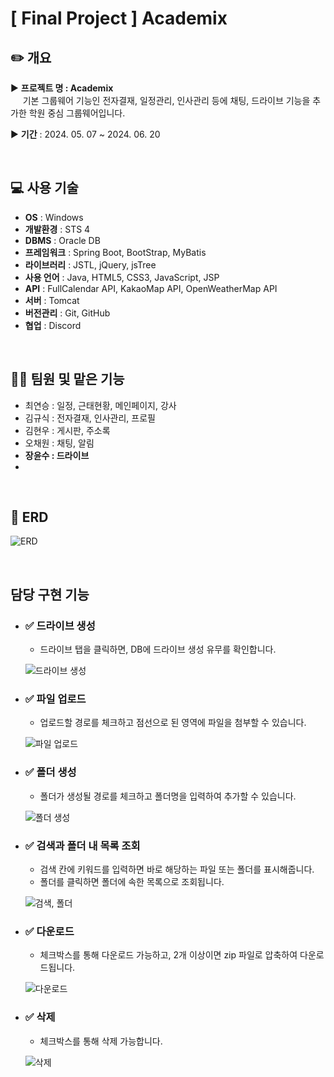 # [ Final Project ] Academix

## ✏️ 개요

▶ **프로젝트 명 : Academix**  
&nbsp;&nbsp;&nbsp;&nbsp; 기본 그룹웨어 기능인 전자결재, 일정관리, 인사관리 등에 채팅, 드라이브 기능을 추가한 학원 중심 그룹웨어입니다.  

▶ **기간** : 2024. 05. 07 ~ 2024. 06. 20

<br>

## 💻 사용 기술

- **OS** : Windows
- **개발환경** : STS 4
- **DBMS** : Oracle DB
- **프레임워크** : Spring Boot, BootStrap, MyBatis
- **라이브러리** : JSTL, jQuery, jsTree
- **사용 언어** : Java, HTML5, CSS3, JavaScript, JSP
- **API** : FullCalendar API, KakaoMap API, OpenWeatherMap API
- **서버** : Tomcat
- **버전관리** : Git, GitHub
- **협업** : Discord

<br>

## 🧑‍💻 팀원 및 맡은 기능

- 최연승 : 일정, 근태현황, 메인페이지, 강사
- 김규식 : 전자결재, 인사관리, 프로필
- 김현우 : 게시판, 주소록
- 오채원 : 채팅, 알림
- **장윤수 : 드라이브**
- 
<br>

## 📜 ERD
![ERD](https://github.com/user-attachments/assets/63f50f9e-1924-4490-9cf0-08ab325f208b)

<br>

## 담당 구현 기능
- ### ✅ 드라이브 생성
  - 드라이브 탭을 클릭하면, DB에 드라이브 생성 유무를 확인합니다.

  ![드라이브 생성](https://github.com/user-attachments/assets/033128a2-fd34-4ab1-bd6f-81ead92e8bc2)

- ### ✅ 파일 업로드
  - 업로드할 경로를 체크하고 점선으로 된 영역에 파일을 첨부할 수 있습니다.
  
  ![파일 업로드](https://github.com/user-attachments/assets/a6e74e6d-d56b-43e3-adb2-19ec61fd15be)
  
- ### ✅ 폴더 생성
  - 폴더가 생성될 경로를 체크하고 폴더명을 입력하여 추가할 수 있습니다.
    
  ![폴더 생성](https://github.com/user-attachments/assets/75c26b58-e52f-4588-abd3-056be416499b)

- ### ✅ 검색과 폴더 내 목록 조회
  - 검색 칸에 키워드를 입력하면 바로 해당하는 파일 또는 폴더를 표시해줍니다.
  - 폴더를 클릭하면 폴더에 속한 목록으로 조회됩니다.
    
  ![검색, 폴더](https://github.com/user-attachments/assets/77ccab48-4b8c-45f3-bfd0-f9d75deedca9)

- ### ✅ 다운로드
  - 체크박스를 통해 다운로드 가능하고, 2개 이상이면 zip 파일로 압축하여 다운로드됩니다.
 
  ![다운로드](https://github.com/user-attachments/assets/426ea80a-deb6-4749-9397-2876f92adaeb)

- ### ✅ 삭제
  - 체크박스를 통해 삭제 가능합니다.

  ![삭제](https://github.com/user-attachments/assets/e1f1c3c4-1c0f-4145-9cf3-1cc16fc1407f)
  
